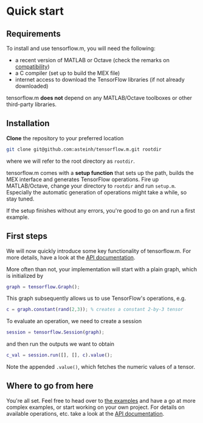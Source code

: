 # Quick start

## Requirements
To install and use tensorflow.m, you will need the following:
- a recent version of MATLAB or Octave (check the remarks on [compatibility](Compatibility))
- a C compiler (set up to build the MEX file)
- internet access to download the TensorFlow libraries (if not already downloaded)

tensorflow.m **does not** depend on any MATLAB/Octave toolboxes or other third-party libraries.

## Installation

**Clone** the repository to your preferred location
```bash
git clone git@github.com:asteinh/tensorflow.m.git rootdir
```
where we will refer to the root directory as `rootdir`.

tensorflow.m comes with a **setup function** that sets up the path, builds the MEX interface and generates TensorFlow operations.
Fire up MATLAB/Octave, change your directory to `rootdir` and run `setup.m`. Especially the automatic generation of operations might take a while, so stay tuned.

If the setup finishes without any errors, you're good to go on and run a first example.

## First steps
We will now quickly introduce some key functionality of tensorflow.m. For more details, have a look at the [API documentation](api-doc/index).

More often than not, your implementation will start with a plain graph, which is initialized by
```matlab
graph = tensorflow.Graph();
```

This graph subsequently allows us to use TensorFlow's operations, e.g.
```matlab
c = graph.constant(rand(2,3)); % creates a constant 2-by-3 tensor
```
To evaluate an operation, we need to create a session
```matlab
session = tensorflow.Session(graph);
```
and then run the outputs we want to obtain
```matlab
c_val = session.run([], [], c).value();
```
Note the appended `.value()`, which fetches the numeric values of a tensor.

## Where to go from here
You're all set.
Feel free to head over to [the examples](examples/index) and have a go at more complex examples, or start working on your own project.
For details on available operations, etc. take a look at the [API documentation](api-doc/index).
